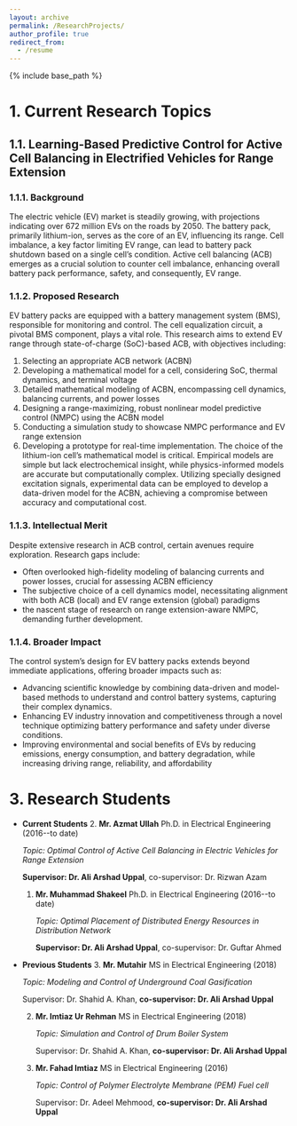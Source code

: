 ```yaml
---
layout: archive
permalink: /ResearchProjects/
author_profile: true
redirect_from:
  - /resume
---
```


{% include base_path %}

# 1. Current Research Topics
## 1.1. Learning-Based Predictive Control for Active Cell Balancing in Electrified Vehicles for Range Extension

### 1.1.1. Background
The electric vehicle (EV) market is steadily growing, with projections indicating over 672 million EVs on the roads by 2050. The battery pack, primarily lithium-ion, serves as the core of an EV, influencing its range. Cell imbalance, a key factor limiting EV range, can lead to battery pack shutdown based on a single cell’s condition. Active cell balancing (ACB) emerges as a crucial solution to counter cell imbalance, enhancing overall battery pack performance, safety, and consequently, EV range.

### 1.1.2. Proposed Research
EV battery packs are equipped with a battery management system (BMS), responsible for monitoring and control. The cell equalization circuit, a pivotal BMS component, plays a vital role. This research aims to extend EV range through state-of-charge (SoC)-based ACB, with objectives including:
1. Selecting an appropriate ACB network (ACBN)
2. Developing a mathematical model for a cell, considering SoC, thermal dynamics, and terminal voltage
3. Detailed mathematical modeling of ACBN, encompassing cell dynamics, balancing currents, and power losses
4. Designing a range-maximizing, robust nonlinear model predictive control (NMPC) using the ACBN model
5. Conducting a simulation study to showcase NMPC performance and EV range extension
6. Developing a prototype for real-time implementation.
The choice of the lithium-ion cell’s mathematical model is critical. Empirical models are simple but lack
electrochemical insight, while physics-informed models are accurate but computationally complex. Utilizing
specially designed excitation signals, experimental data can be employed to develop a data-driven model for
the ACBN, achieving a compromise between accuracy and computational cost.

### 1.1.3. Intellectual Merit
Despite extensive research in ACB control, certain avenues require exploration. Research gaps include:
* Often overlooked high-fidelity modeling of balancing currents and power losses, crucial for assessing ACBN efficiency
* The subjective choice of a cell dynamics model, necessitating alignment with both ACB (local) and EV range extension (global) paradigms
* the nascent stage of research on range extension-aware NMPC, demanding further development.
  
### 1.1.4. Broader Impact
The control system’s design for EV battery packs extends beyond immediate applications, offering broader impacts such as:
* Advancing scientific knowledge by combining data-driven and model-based methods to understand and control battery systems, capturing their complex dynamics.
* Enhancing EV industry innovation and competitiveness through a novel technique optimizing battery performance and safety under diverse conditions.
* Improving environmental and social benefits of EVs by reducing emissions, energy consumption, and
battery degradation, while increasing driving range, reliability, and affordability

# 3. Research Students
* **Current Students**
  2. **Mr. Azmat Ullah** Ph.D. in Electrical Engineering (2016--to date)
  
     *Topic: Optimal Control of Active Cell Balancing in Electric Vehicles for Range Extension*
  
     **Supervisor: Dr. Ali Arshad Uppal**, co-supervisor: Dr. Rizwan Azam
  
  1. **Mr. Muhammad Shakeel** Ph.D. in Electrical Engineering (2016--to date)
     
     *Topic: Optimal Placement of Distributed Energy Resources in Distribution Network*
     
     **Supervisor: Dr. Ali Arshad Uppal**, co-supervisor: Dr. Guftar Ahmed
     
* **Previous Students**
  3. **Mr. Mutahir** MS in Electrical Engineering (2018)
  
     *Topic: Modeling and Control of Underground Coal Gasification*
  
     Supervisor: Dr. Shahid A. Khan, **co-supervisor: Dr. Ali Arshad Uppal**
  
  2. **Mr. Imtiaz Ur Rehman** MS in Electrical Engineering (2018)
     
     *Topic: Simulation and Control of Drum Boiler System*
     
     Supervisor: Dr. Shahid A. Khan, **co-supervisor: Dr. Ali Arshad Uppal**
     
  1. **Mr. Fahad Imtiaz** MS in Electrical Engineering (2016)
     
     *Topic: Control of Polymer Electrolyte Membrane (PEM) Fuel cell*
     
     Supervisor: Dr. Adeel Mehmood, **co-supervisor: Dr. Ali Arshad Uppal**


